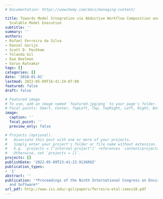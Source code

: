 ```yaml
---
# Documentation: https://wowchemy.com/docs/managing-content/

title: Towards Model Integration via Abductive Workflow Composition and Multi-Method
  Scalable Model Execution
subtitle: ''
summary: ''
authors:
- Rafael Ferreira da Silva
- Daniel Garijo
- Scott D. Peckham
- Yolanda Gil
- Ewa Deelman
- Varun Ratnakar
tags: []
categories: []
date: '2018-01-01'
lastmod: 2022-05-09T16:41:24-07:00
featured: false
draft: false

# Featured image
# To use, add an image named `featured.jpg/png` to your page's folder.
# Focal points: Smart, Center, TopLeft, Top, TopRight, Left, Right, BottomLeft, Bottom, BottomRight.
image:
  caption: ''
  focal_point: ''
  preview_only: false

# Projects (optional).
#   Associate this post with one or more of your projects.
#   Simply enter your project's folder or file name without extension.
#   E.g. `projects = ["internal-project"]` references `content/project/deep-learning/index.md`.
#   Otherwise, set `projects = []`.
projects: []
publishDate: '2022-05-09T23:41:23.913609Z'
publication_types:
- '1'
abstract: ''
publication: '*Proceedings of the Ninth International Congress on Environmental Modeling
  and Software*'
url_pdf: http://www.isi.edu/~gil/papers/ferreira-etal-iemss18.pdf
---
```

